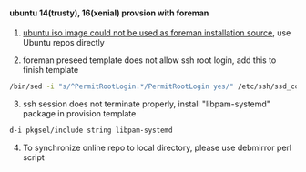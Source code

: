 #### ubuntu 14(trusty), 16(xenial) provsion with foreman

1. [ubuntu iso image could not be used as foreman installation source](http://projects.theforeman.org/issues/16226), use Ubuntu repos directly 

2. foreman preseed template does not allow ssh root login, add this to finish template

```bash
/bin/sed -i "s/^PermitRootLogin.*/PermitRootLogin yes/" /etc/ssh/ssd_config
```

3. ssh session does not terminate properly, install "libpam-systemd" package in provision template

```bash
d-i pkgsel/include string libpam-systemd
```

4. To synchronize online repo to local directory, please use debmirror perl script


